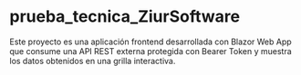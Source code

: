 # prueba_tecnica_ZiurSoftware
Este proyecto es una aplicación frontend desarrollada con Blazor Web App que consume una API REST externa protegida con Bearer Token y muestra los datos obtenidos en una grilla interactiva.
